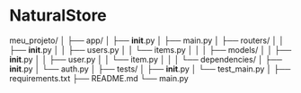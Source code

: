 # NaturalStore

meu_projeto/
│
├── app/
│   ├── __init__.py
│   ├── main.py
│   ├── routers/
│   │   ├── __init__.py
│   │   ├── users.py
│   │   └── items.py
│   │
│   ├── models/
│   │   ├── __init__.py
│   │   ├── user.py
│   │   └── item.py
│   │
│   └── dependencies/
│       ├── __init__.py
│       └── auth.py
│
├── tests/
│   ├── __init__.py
│   └── test_main.py
│
├── requirements.txt
├── README.md
└── main.py
